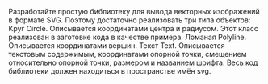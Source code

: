 Разработайте простую библиотеку для вывода векторных изображений в формате SVG.  Поэтому достаточно реализовать три типа объектов:
Круг Circle. Описывается координатами центра и радиусом. Этот класс реализован в заготовке кода в качестве примера.
Ломаная Polyline. Описывается координатами вершин.
Текст Text. Описывается текстовым содержимым, координатами опорной точки, смещением относительно опорной точки, размером и названием шрифта.
Весь код библиотеки должен находиться в пространстве имён svg.



